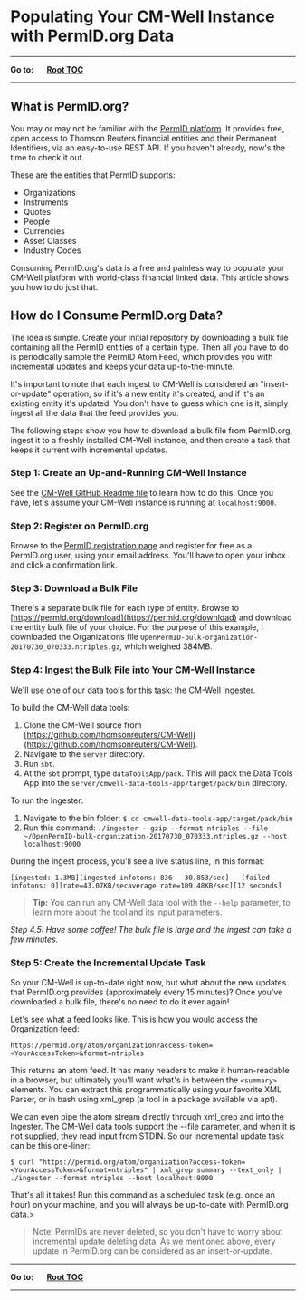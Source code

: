 # Populating Your CM-Well Instance with PermID.org Data #

----

**Go to:** &nbsp;&nbsp;&nbsp;&nbsp; [**Root TOC**](CM-Well.RootTOC.md) 

----

## What is PermID.org? ##

You may or may not be familiar with the [PermID platform](https://permid.org/). It provides free, open access to Thomson Reuters financial entities  and their Permanent Identifiers, via an easy-to-use REST API. If you haven't already, now's the time to check it out.

These are the entities that PermID supports:

* Organizations
* Instruments
* Quotes
* People
* Currencies
* Asset Classes
* Industry Codes

Consuming PermID.org's data is a free and painless way to populate your CM-Well platform with world-class financial linked data. This article shows you how to do just that. 

## How do I Consume PermID.org Data? ##
The idea is simple. Create your initial repository by downloading a bulk file containing all the PermID entities of a certain type. Then all you have to do is periodically sample the PermID Atom Feed, which provides you with incremental updates and keeps your data up-to-the-minute. 

It's important to note that each ingest to CM-Well is considered an "insert-or-update" operation, so if it's a new entity it's created, and if it's an existing entity it's updated. You don't have to guess which one is it, simply ingest all the data that the feed provides you.
 
The following steps show you how to download a bulk file from PermID.org, ingest it to a freshly installed CM-Well instance, and then create a task that keeps it current with incremental updates. 

### Step 1: Create an Up-and-Running CM-Well Instance ###

See the [CM-Well GitHub Readme file](https://github.com/thomsonreuters/CM-Well/blob/master/Readme.md) to learn how to do this. Once you have, let's assume your CM-Well instance is running at ```localhost:9000```.
 
### Step 2: Register on PermID.org ###

Browse to the [PermID registration page](https://iamui.thomsonreuters.com/iamui/UI/createUser?app_id=Bold&realm=Bold) and register for free as a PermID.org user, using your email address. You'll have to open your inbox and click a confirmation link.
 
### Step 3: Download a Bulk File ###

There's a separate bulk file for each type of entity. Browse to [https://permid.org/download](https://permid.org/download) and download the entity bulk file of your choice. For the purpose of this example, I downloaded the Organizations file ```OpenPermID-bulk-organization-20170730_070333.ntriples.gz```, which weighed 384MB.
 
### Step 4: Ingest the Bulk File into Your CM-Well Instance ###

We'll use one of our data tools for this task: the CM-Well Ingester.

To build the CM-Well data tools:

1. Clone the CM-Well source from [https://github.com/thomsonreuters/CM-Well](https://github.com/thomsonreuters/CM-Well). 
1. Navigate to the ```server``` directory.
1. Run ```sbt```.
1. At the ```sbt``` prompt, type ```dataToolsApp/pack```. This will pack the Data Tools App into the ```server/cmwell-data-tools-app/target/pack/bin``` directory.

To run the Ingester:

1. Navigate to the bin folder:
   ```$ cd cmwell-data-tools-app/target/pack/bin```
1. Run this command:
   ```./ingester --gzip --format ntriples --file ~/OpenPermID-bulk-organization-20170730_070333.ntriples.gz --host localhost:9000```

During the ingest process, you'll see a live status line, in this format:

    [ingested: 1.3MB][ingested infotons: 836   30.853/sec]   [failed infotons: 0][rate=43.07KB/secaverage rate=109.48KB/sec][12 seconds]
    
>**Tip:** You can run any CM-Well data tool with the ```--help``` parameter, to learn more about the tool and its input parameters.
 
*Step 4.5: Have some coffee! The bulk file is large and the ingest can take a few minutes.*
 
### Step 5: Create the Incremental Update Task ###

So your CM-Well is up-to-date right now, but what about the new updates that PermID.org provides (approximately every 15 minutes)? Once you've downloaded a bulk file, there's no need to do it ever again!

Let's see what a feed looks like. This is how you would access the Organization feed:

    https://permid.org/atom/organization?access-token=<YourAccessToken>&format=ntriples

This returns an atom feed. It has many headers to make it human-readable in a browser, but ultimately you'll want what's in between the ```<summary>``` elements. You can extract this programmatically using your favorite XML Parser, or in bash using xml_grep (a tool in a package available via apt).

We can even pipe the atom stream directly through xml_grep and into the Ingester. The CM-Well data tools support the --file parameter, and when it is not supplied, they read input from STDIN. So our incremental update task can be this one-liner:

    $ curl "https://permid.org/atom/organization?access-token=<YourAccessToken>&format=ntriples" | xml_grep summary --text_only |  ./ingester --format ntriples --host localhost:9000

That's all it takes! Run this command as a scheduled task (e.g. once an hour) on your machine, and you will always be up-to-date with PermID.org data.>
 
>Note: PermIDs are never deleted, so you don't have to worry about incremental update deleting data. As we mentioned above, every update in PermID.org can be considered as an insert-or-update.
 
----

**Go to:** &nbsp;&nbsp;&nbsp;&nbsp; [**Root TOC**](CM-Well.RootTOC.md) 

----